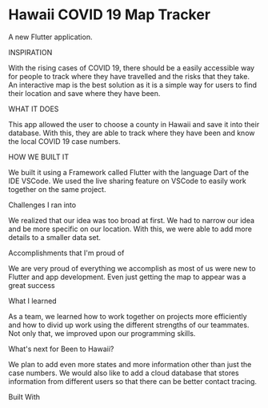 # Hawaii COVID 19 Map Tracker

A new Flutter application.

INSPIRATION

With the rising cases of COVID 19, there should be a easily accessible way for people to track where they have travelled and the risks that they take. An interactive map is the best solution as it is a simple way for users to find their location and save where they have been.

WHAT IT DOES

This app allowed the user to choose a county in Hawaii and save it into their database. With this, they are able to track where they have been and know the local COVID 19 case numbers.

HOW WE BUILT IT

We built it using a Framework called Flutter with the language Dart of the IDE VSCode. We used the live sharing feature on VSCode to easily work together on the same project.

Challenges I ran into

We realized that our idea was too broad at first. We had to narrow our idea and be more specific on our location. With this, we were able to add more details to a smaller data set.

Accomplishments that I'm proud of

We are very proud of everything we accomplish as most of us were new to Flutter and app development. Even just getting the map to appear was a great success

What I learned

As a team, we learned how to work together on projects more efficiently and how to divid up work using the different strengths of our teammates. Not only that, we improved upon our programming skills.

What's next for Been to Hawaii?

We plan to add even more states and more information other than just the case numbers. We would also like to add a cloud database that stores information from different users so that there can be better contact tracing.

Built With
